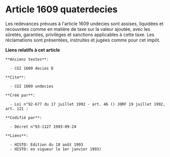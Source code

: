# Article 1609 quaterdecies

Les redevances prévues à l'article 1609 undecies sont assises, liquidées et recouvrées comme en matière de taxe sur la valeur
ajoutée, avec les sûretés, garanties, privilèges et sanctions applicables à cette taxe. Les réclamations sont présentées,
instruites et jugées comme pour cet impôt.

**Liens relatifs à cet article**

	**Anciens textes**:

	  - CGI 1609 decies D

	**Cite**:

	  - CGI 1609 undecies

	**Créé par**:

	  - Loi n°92-677 du 17 juillet 1992 - art. 46 () JORF 19 juillet 1992, art. 121 :

	**Codifié par**:

	  - Décret n°93-1127 1993-09-24

	**Liens**:

	  - HISTO: Edition du 18 août 1993
	  - HISTO: en vigueur le 1er janvier 1993)
